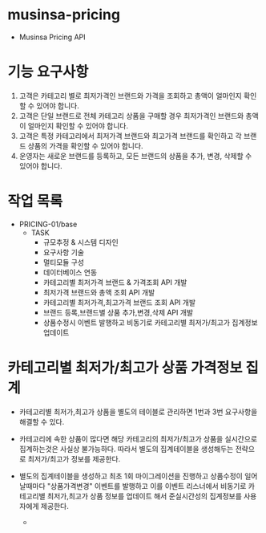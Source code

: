 # musinsa-pricing
- Musinsa Pricing API


# 기능 요구사항
1. 고객은 카테고리 별로 최저가격인 브랜드와 가격을 조회하고 총액이 얼마인지 확인할 수 있어야 합니다.
2. 고객은 단일 브랜드로 전체 카테고리 상품을 구매할 경우 최저가격인 브랜드와 총액이 얼마인지 확인할 수 있어야 합니다.
3. 고객은 특정 카테고리에서 최저가격 브랜드와 최고가격 브랜드를 확인하고 각 브랜드 상품의 가격을 확인할 수 있어야 합니다.
4. 운영자는 새로운 브랜드를 등록하고, 모든 브랜드의 상품을 추가, 변경, 삭제할 수 있어야 합니다.




# 작업 목록

- PRICING-01/base 
  - TASK  
      - 규모추정 & 시스템 디자인
      - 요구사항 기술
      - 멀티모듈 구성
      - 데이터베이스 연동
      - 카테고리별 최저가격 브랜드 & 가격조회 API 개발
      - 최저가격 브랜드와 총액 조회 API 개발
      - 카테고리별 최저가격,최고가격 브랜드 조회 API 개발
      - 브랜드 등록,브랜드별 상품 추가,변경,삭제 API 개발
      - 상품수정시 이벤트 발행하고 비동기로 카테고리별 최저가/최고가 집계정보 업데이트
   


# 카테고리별 최저가/최고가 상품 가격정보 집계

- 카테고리별 최저가,최고가 상품을 별도의 테이블로 관리하면 1번과 3번 요구사항을 해결할 수 있다.
- 카테고리에 속한 상품이 많다면 해당 카테고리의 최저가/최고가 상품을 실시간으로 집계하는것은 사실상 불가능하다. 따라서 별도의 집계테이블을 생성해두는 전략으로 최저가/최고가 정보를 제공한다.
- 별도의 집계테이블을 생성하고 최초 1회 마이그레이션을 진행하고 상품수정이 일어날때마다 "상품가격변경" 이벤트를 발행하고 이를 이벤트 리스너에서 비동기로 카테고리별 최저가,최고가 상품 정보를 업데이트 해서 준실시간성의 집계정보를 사용자에게 제공한다.

  - 